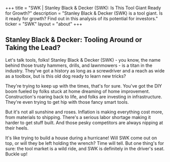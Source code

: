 +++
title = "SWK |  Stanley Black & Decker (SWK):  Is This Tool Giant Ready for Growth?"
description = "Stanley Black & Decker (SWK) is a tool giant.  Is it ready for growth? Find out in this analysis of its potential for investors."
ticker = "SWK"
layout = "about"
+++

        


## Stanley Black & Decker: Tooling Around or Taking the Lead?

Let's talk tools, folks! Stanley Black & Decker (SWK) - you know, the name behind those trusty hammers, drills, and lawnmowers - is a titan in the industry. They've got a history as long as a screwdriver and a reach as wide as a toolbox, but is this old dog ready to learn new tricks? 

They're trying to keep up with the times, that's for sure. You've got the DIY boom fueled by folks stuck at home dreaming of home improvement. Construction's roaring back to life, and folks are investing in infrastructure. They're even trying to get hip with those fancy smart tools. 

But it's not all sunshine and roses. Inflation is making everything cost more, from materials to shipping. There's a serious labor shortage making it harder to get stuff built. And those pesky competitors are always nipping at their heels.  

It's like trying to build a house during a hurricane! Will SWK come out on top, or will they be left holding the wrench? Time will tell. But one thing's for sure: the tool market is a wild ride, and SWK is definitely in the driver's seat. Buckle up! 

        
